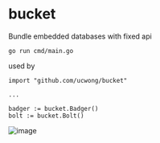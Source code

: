 # bucket
Bundle embedded databases with fixed api

```
go run cmd/main.go
```

used by 
```
import "github.com/ucwong/bucket"

...

badger := bucket.Badger()
bolt := bucket.Bolt()
```
![image](https://user-images.githubusercontent.com/22344498/111968369-07c76380-8b34-11eb-90f3-26b0a2a85624.png)
